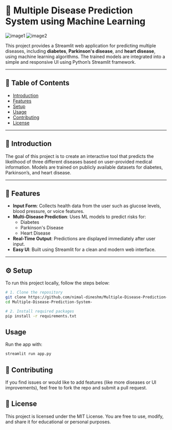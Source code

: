 # 🧠 Multiple Disease Prediction System using Machine Learning

![image1](https://user-images.githubusercontent.com/93932788/221213196-e02f1700-f45d-436b-8e41-efa8dbc00411.png)
![image2](https://user-images.githubusercontent.com/93932788/221213287-ad16d91d-b6df-4a80-a5ed-5ab28e230619.png)

This project provides a Streamlit web application for predicting multiple diseases, including **diabetes**, **Parkinson's disease**, and **heart disease**, using machine learning algorithms. The trained models are integrated into a simple and responsive UI using Python’s Streamlit framework.

---

## 📑 Table of Contents

- [Introduction](#introduction)
- [Features](#features)
- [Setup](#setup)
- [Usage](#usage)
- [Contributing](#contributing)
- [License](#license)

---

## 🧠 Introduction

The goal of this project is to create an interactive tool that predicts the likelihood of three different diseases based on user-provided medical information. Models are trained on publicly available datasets for diabetes, Parkinson’s, and heart disease.

---

## 🚀 Features

- **Input Form**: Collects health data from the user such as glucose levels, blood pressure, or voice features.
- **Multi-Disease Prediction**: Uses ML models to predict risks for:
  - Diabetes
  - Parkinson's Disease
  - Heart Disease
- **Real-Time Output**: Predictions are displayed immediately after user input.
- **Easy UI**: Built using Streamlit for a clean and modern web interface.

---

## ⚙️ Setup

To run this project locally, follow the steps below:

```bash
# 1. Clone the repository
git clone https://github.com/nimal-dineshm/Multiple-Disease-Prediction-System-.git
cd Multiple-Disease-Prediction-System-

# 2. Install required packages
pip install -r requirements.txt
```
## Usage

Run the app with:

```bash
streamlit run app.py
```
## 🤝 Contributing
If you find issues or would like to add features (like more diseases or UI improvements), feel free to fork the repo and submit a pull request.

## 📜 License
This project is licensed under the MIT License.
You are free to use, modify, and share it for educational or personal purposes.


